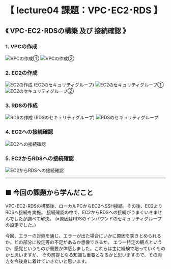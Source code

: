# 【 lecture04 課題：VPC･EC2･RDS 】

## 《 VPC･EC2･RDSの構築 及び 接続確認 》

### **1. VPCの作成**
![VPCの作成①](https://user-images.githubusercontent.com/88935162/234941123-46a062e5-7add-4c04-aab2-421c81bc8f03.png)
![VPCの作成②](https://user-images.githubusercontent.com/88935162/234941317-617cc96a-2d57-4cd0-8089-9c8def1afa4d.png)

### **2. EC2の作成**
![EC2の作成](https://user-images.githubusercontent.com/88935162/234941602-06bf2902-01e8-4200-a7e9-e67da0793b15.png)
(EC2のセキュリティグループ)
![EC2のセキュリティグループ①](https://user-images.githubusercontent.com/131488219/235136080-38832849-9d72-4b24-bdd9-d2e7822fceea.png)
![EC2のセキュリティグループ②](https://user-images.githubusercontent.com/131488219/235136189-d1e0cea5-fcef-4aea-9c35-94703c947465.png)

### **3. RDSの作成**
![RDSの作成](https://user-images.githubusercontent.com/88935162/234941918-1e4b51b1-14b7-4cec-9b43-bb50da3d6312.png)
(RDSのセキュリティグループ)
![RDSのセキュリティグループ](https://user-images.githubusercontent.com/131488219/235138299-40ca56a5-997c-4e86-bb3d-926450dbea04.png)

### **4. EC2への接続確認**
![EC2への接続確認](https://user-images.githubusercontent.com/88935162/234943603-6a9c862d-966b-492d-ba70-61127a2e5aaf.png)

### **5. EC2からRDSへの接続確認**
![EC2からRDSへの接続確認](https://user-images.githubusercontent.com/88935162/234942559-d0ffdc46-c98b-4bd7-a997-34f2bfb684fd.png)

---
## ■ 今回の課題から学んだこと
VPC･EC2･RDSの構築後、ローカルPCからEC2へSSH接続。その後、EC2よりRDSへ接続を実施。
接続確認の中で、EC2からRDSへの接続がうまくいきませんでしたが調べて解決。
(※原因はRDSのインバウンドのセキュリティグループの設定でした。)

今回、エラーの対処を通じ、エラーが出た場合にいかに原因を突きとめられるか。どの部分に設定等の不足があるか想像できるか。
エラー特定の観点というか、感覚というものが重要か体感しました。これらは主に経験で培っていくものかと思いますが、
その前提となる知識も重要となるかと思いますので、その両方を今後身に着けていきたいと思います。
